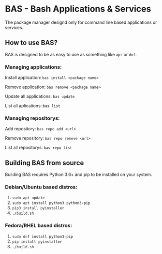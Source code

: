 # BAS - Bash Applications & Services
The package manager designd only for command line based applications or services.

## How to use BAS?
BAS is designed to be as easy to use as something like `apt` or `dnf`.

### Managing applications: 
Install application: `bas install <package name>`

Remove application: `bas remove <package name>`

Update all applications: `bas update`

List all aplications: `bas list`

### Managing repositorys:
Add repository: ``bas repo add <url>``

Remove repository: ``bas repo remove <url>``

List all repositorys: `bas repo list`

## Building BAS from source
Building BAS requires Python 3.6+ and pip to be installed on your system.

### Debian/Ubuntu based distros:
  1. `sudo apt update`
  1. `sudo apt install python3 python3-pip`
  2. `pip3 install pyinstaller`
  3. `./build.sh`

### Fedora/RHEL based distros:
  1. `sudo dnf install python3-pip`
  2. `pip install pyinstaller`
  3. `./build.sh`
